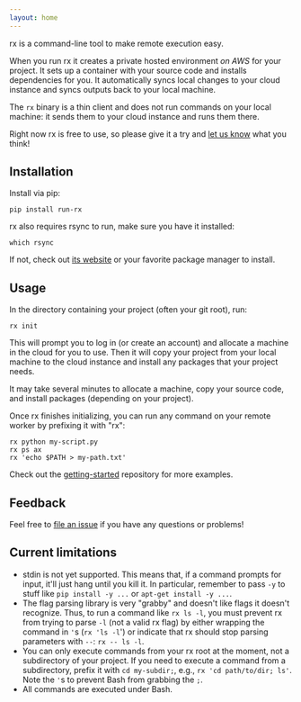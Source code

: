 ```yaml
---
layout: home
---
```


rx is a command-line tool to make remote execution easy.

When you run rx it creates a private hosted environment *on AWS* for
your project. It sets up a container with your source code and installs
dependencies for you. It automatically syncs local changes to your cloud
instance and syncs outputs back to your local machine.

The `rx` binary is a thin client and does not run commands on your local
machine: it sends them to your cloud instance and runs them there.

Right now rx is free to use, so please give it a try and [let us know](mailto:eng@run-rx.com) what you think!

## Installation

Install via pip:

    pip install run-rx

rx also requires rsync to run, make sure you have it installed:

    which rsync

If not, check out [its website](https://rsync.samba.org/download.html) or your
favorite package manager to install.

## Usage

In the directory containing your project (often your git root), run:

    rx init

This will prompt you to log in (or create an account) and allocate a machine
in the cloud for you to use. Then it will copy your project from your local
machine to the cloud instance and install any packages that your project needs.

It may take several minutes to allocate a machine, copy your source code, and install packages (depending on your project).

Once rx finishes initializing, you can run any command on your remote worker
by prefixing it with "rx":

    rx python my-script.py
    rx ps ax
    rx 'echo $PATH > my-path.txt'

Check out the [getting-started](https://github.com/run-rx/getting-started) repository for more examples.

## Feedback

Feel free to [file an issue](https://github.com/run-rx/rx/issues) if you have
any questions or problems!

## Current limitations

* stdin is not yet supported. This means that, if a command prompts for input,
  it'll just hang until you kill it. In particular, remember to pass `-y` to
  stuff like `pip install -y ...` or `apt-get install -y ...`.
* The flag parsing library is very "grabby" and doesn't like flags it doesn't
  recognize. Thus, to run a command like `rx ls -l`, you must prevent rx from
  trying to parse `-l` (not a valid rx flag) by either wrapping the command in
  `'`s (`rx 'ls -l`') or indicate that rx should stop parsing parameters with
  `--`: `rx -- ls -l`.
* You can only execute commands from your rx root at the moment, not a
  subdirectory of your project. If you need to execute a command from a
  subdirectory, prefix it with `cd my-subdir;`, e.g.,
  `rx 'cd path/to/dir; ls'`. Note the `'`s to prevent Bash from grabbing the
  `;`.
* All commands are executed under Bash.
